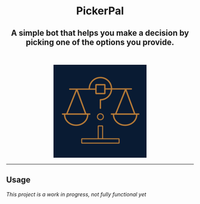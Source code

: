 <h1 align="center">PickerPal</h1>
<h2 align="center">A simple bot that helps you make a decision by picking one of the options you provide.</h2>
<br>
<p align="center">
  <img src="images/logo.jpg" width=250 />
</p>


---

## Usage

*This project is a work in progress, not fully functional yet*
